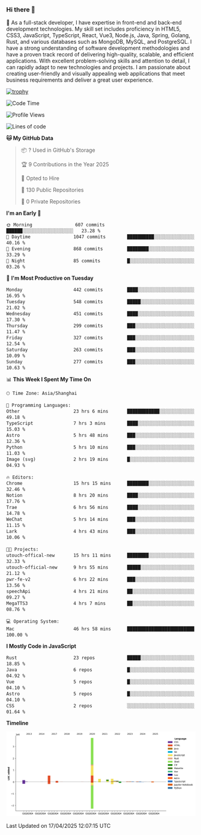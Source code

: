 ### Hi there 👋

🌱 As a full-stack developer, I have expertise in front-end and back-end development technologies. My skill set includes proficiency in HTML5, CSS3, JavaScript, TypeScript, React, Vue3, Node.js, Java, Spring, Golang, Rust, and various databases such as MongoDB, MySQL, and PostgreSQL. I have a strong understanding of software development methodologies and have a proven track record of delivering high-quality, scalable, and efficient applications. With excellent problem-solving skills and attention to detail, I can rapidly adapt to new technologies and projects. I am passionate about creating user-friendly and visually appealing web applications that meet business requirements and deliver a great user experience.

[![trophy](https://github-profile-trophy.vercel.app/?username=elton&rank=SECRET,SSS,SS,S,AAA,AA,A&theme=onedark&no-frame=true&margin-w=10)](https://github.com/ryo-ma/github-profile-trophy)

<!--START_SECTION:waka-->
![Code Time](http://img.shields.io/badge/Code%20Time-1%2C551%20hrs%2040%20mins-blue)

![Profile Views](http://img.shields.io/badge/Profile%20Views-0-blue)

![Lines of code](https://img.shields.io/badge/From%20Hello%20World%20I%27ve%20Written-5.6%20million%20lines%20of%20code-blue)

**🐱 My GitHub Data** 

> 📦 ? Used in GitHub's Storage 
 > 
> 🏆 9 Contributions in the Year 2025
 > 
> 💼 Opted to Hire
 > 
> 📜 130 Public Repositories 
 > 
> 🔑 0 Private Repositories 
 > 
**I'm an Early 🐤** 

```text
🌞 Morning                607 commits         ██████░░░░░░░░░░░░░░░░░░░   23.28 % 
🌆 Daytime                1047 commits        ██████████░░░░░░░░░░░░░░░   40.16 % 
🌃 Evening                868 commits         ████████░░░░░░░░░░░░░░░░░   33.29 % 
🌙 Night                  85 commits          █░░░░░░░░░░░░░░░░░░░░░░░░   03.26 % 
```
📅 **I'm Most Productive on Tuesday** 

```text
Monday                   442 commits         ████░░░░░░░░░░░░░░░░░░░░░   16.95 % 
Tuesday                  548 commits         █████░░░░░░░░░░░░░░░░░░░░   21.02 % 
Wednesday                451 commits         ████░░░░░░░░░░░░░░░░░░░░░   17.30 % 
Thursday                 299 commits         ███░░░░░░░░░░░░░░░░░░░░░░   11.47 % 
Friday                   327 commits         ███░░░░░░░░░░░░░░░░░░░░░░   12.54 % 
Saturday                 263 commits         ███░░░░░░░░░░░░░░░░░░░░░░   10.09 % 
Sunday                   277 commits         ███░░░░░░░░░░░░░░░░░░░░░░   10.63 % 
```


📊 **This Week I Spent My Time On** 

```text
🕑︎ Time Zone: Asia/Shanghai

💬 Programming Languages: 
Other                    23 hrs 6 mins       ████████████░░░░░░░░░░░░░   49.18 % 
TypeScript               7 hrs 3 mins        ████░░░░░░░░░░░░░░░░░░░░░   15.03 % 
Astro                    5 hrs 48 mins       ███░░░░░░░░░░░░░░░░░░░░░░   12.36 % 
Python                   5 hrs 10 mins       ███░░░░░░░░░░░░░░░░░░░░░░   11.03 % 
Image (svg)              2 hrs 19 mins       █░░░░░░░░░░░░░░░░░░░░░░░░   04.93 % 

🔥 Editors: 
Chrome                   15 hrs 15 mins      ████████░░░░░░░░░░░░░░░░░   32.46 % 
Notion                   8 hrs 20 mins       ████░░░░░░░░░░░░░░░░░░░░░   17.76 % 
Trae                     6 hrs 56 mins       ████░░░░░░░░░░░░░░░░░░░░░   14.78 % 
WeChat                   5 hrs 14 mins       ███░░░░░░░░░░░░░░░░░░░░░░   11.15 % 
Lark                     4 hrs 43 mins       ███░░░░░░░░░░░░░░░░░░░░░░   10.06 % 

🐱‍💻 Projects: 
utouch-offical-new       15 hrs 11 mins      ████████░░░░░░░░░░░░░░░░░   32.33 % 
utouch-official-new      9 hrs 55 mins       █████░░░░░░░░░░░░░░░░░░░░   21.12 % 
pwr-fe-v2                6 hrs 22 mins       ███░░░░░░░░░░░░░░░░░░░░░░   13.56 % 
speechApi                4 hrs 21 mins       ██░░░░░░░░░░░░░░░░░░░░░░░   09.27 % 
MegaTTS3                 4 hrs 7 mins        ██░░░░░░░░░░░░░░░░░░░░░░░   08.76 % 

💻 Operating System: 
Mac                      46 hrs 58 mins      █████████████████████████   100.00 % 
```

**I Mostly Code in JavaScript** 

```text
Rust                     23 repos            █████░░░░░░░░░░░░░░░░░░░░   18.85 % 
Java                     6 repos             █░░░░░░░░░░░░░░░░░░░░░░░░   04.92 % 
Vue                      5 repos             █░░░░░░░░░░░░░░░░░░░░░░░░   04.10 % 
Astro                    5 repos             █░░░░░░░░░░░░░░░░░░░░░░░░   04.10 % 
CSS                      2 repos             ░░░░░░░░░░░░░░░░░░░░░░░░░   01.64 % 
```



**Timeline**

![Lines of Code chart](https://raw.githubusercontent.com/elton/elton/main/assets/bar_graph.png)


 Last Updated on 17/04/2025 12:07:15 UTC
<!--END_SECTION:waka-->

<!--
**elton/elton** is a ✨ _special_ ✨ repository because its `README.md` (this file) appears on your GitHub profile.

Here are some ideas to get you started:

- 🔭 I’m currently working on ...
- 🌱 I’m currently learning ...
- 👯 I’m looking to collaborate on ...
- 🤔 I’m looking for help with ...
- 💬 Ask me about ...
- 📫 How to reach me: ...
- 😄 Pronouns: ...
- ⚡ Fun fact: ...
-->
